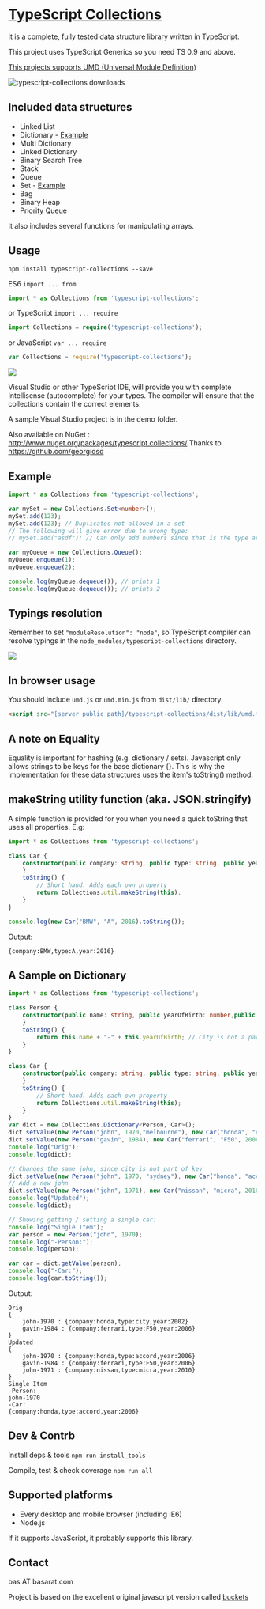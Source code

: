 [TypeScript Collections](https://github.com/basarat/typescript-collections/)
====================

It is a complete, fully tested data structure library written in TypeScript.

This project uses TypeScript Generics so you need TS 0.9 and above.

[This projects supports UMD (Universal Module Definition)](https://github.com/umdjs/umd)

![typescript-collections downloads](https://nodei.co/npm-dl/typescript-collections.png)

Included data structures
---------------------

- Linked List
- Dictionary - [Example](#a-sample-on-dictionary)
- Multi Dictionary
- Linked Dictionary
- Binary Search Tree
- Stack
- Queue
- Set - [Example](#example)
- Bag
- Binary Heap
- Priority Queue

It also includes several functions for manipulating arrays.

Usage
--------------------

`npm install typescript-collections --save`

ES6 `import ... from`

```typescript
import * as Collections from 'typescript-collections';
```

or TypeScript `import ... require`

```typescript
import Collections = require('typescript-collections');
```

or JavaScript `var ... require`

```js
var Collections = require('typescript-collections');
```

![](https://zippy.gfycat.com/SeriousPointlessCob.gif)

Visual Studio or other TypeScript IDE, will provide you with complete Intellisense (autocomplete) for your types.
The compiler will ensure that the collections contain the correct elements.

A sample Visual Studio project is in the demo folder.

Also available on NuGet : <http://www.nuget.org/packages/typescript.collections/>
Thanks to <https://github.com/georgiosd>

Example
--------------------

```typescript
import * as Collections from 'typescript-collections';

var mySet = new Collections.Set<number>();
mySet.add(123);
mySet.add(123); // Duplicates not allowed in a set
// The following will give error due to wrong type:
// mySet.add("asdf"); // Can only add numbers since that is the type argument.

var myQueue = new Collections.Queue();
myQueue.enqueue(1);
myQueue.enqueue(2);

console.log(myQueue.dequeue()); // prints 1
console.log(myQueue.dequeue()); // prints 2
```

Typings resolution
-------------------

Remember to set `"moduleResolution": "node"`, so TypeScript compiler can resolve typings in the `node_modules/typescript-collections` directory.

![](http://i30.photobucket.com/albums/c316/Tilosag/Screen%20Shot%202016-04-08%20at%2015.55.30.png)

In browser usage
-------------------

You should include `umd.js` or `umd.min.js` from `dist/lib/` directory.

```html
<script src="[server public path]/typescript-collections/dist/lib/umd.min.js"></script>
```

A note on Equality
-------------------

Equality is important for hashing (e.g. dictionary / sets). Javascript only allows strings to be keys for the base dictionary {}.
This is why the implementation for these data structures uses the item's toString() method.

makeString utility function (aka. JSON.stringify)
-------------------

A simple function is provided for you when you need a quick toString that uses all properties. E.g:

```typescript
import * as Collections from 'typescript-collections';

class Car {
    constructor(public company: string, public type: string, public year: number) {
    }
    toString() {
        // Short hand. Adds each own property
        return Collections.util.makeString(this);
    }
}

console.log(new Car("BMW", "A", 2016).toString());
```

Output:

```text
{company:BMW,type:A,year:2016}
```

A Sample on Dictionary
---------------------

```typescript
import * as Collections from 'typescript-collections';

class Person {
    constructor(public name: string, public yearOfBirth: number,public city?:string) {
    }
    toString() {
        return this.name + "-" + this.yearOfBirth; // City is not a part of the key.
    }
}

class Car {
    constructor(public company: string, public type: string, public year: number) {
    }
    toString() {
        // Short hand. Adds each own property
        return Collections.util.makeString(this);
    }
}
var dict = new Collections.Dictionary<Person, Car>();
dict.setValue(new Person("john", 1970,"melbourne"), new Car("honda", "city", 2002));
dict.setValue(new Person("gavin", 1984), new Car("ferrari", "F50", 2006));
console.log("Orig");
console.log(dict);

// Changes the same john, since city is not part of key
dict.setValue(new Person("john", 1970, "sydney"), new Car("honda", "accord", 2006));
// Add a new john
dict.setValue(new Person("john", 1971), new Car("nissan", "micra", 2010));
console.log("Updated");
console.log(dict);

// Showing getting / setting a single car:
console.log("Single Item");
var person = new Person("john", 1970);
console.log("-Person:");
console.log(person);

var car = dict.getValue(person);
console.log("-Car:");
console.log(car.toString());
```

Output:

```text
Orig
{
    john-1970 : {company:honda,type:city,year:2002}
    gavin-1984 : {company:ferrari,type:F50,year:2006}
}
Updated
{
    john-1970 : {company:honda,type:accord,year:2006}
    gavin-1984 : {company:ferrari,type:F50,year:2006}
    john-1971 : {company:nissan,type:micra,year:2010}
}
Single Item
-Person:
john-1970
-Car:
{company:honda,type:accord,year:2006}
```

Dev & Contrb
--------------------

Install deps & tools
`npm run install_tools`

Compile, test & check coverage
`npm run all`

Supported platforms
--------------------

- Every desktop and mobile browser (including IE6)
- Node.js

If it supports JavaScript, it probably supports this library.

Contact
--------------------

bas AT basarat.com

Project is based on the excellent original javascript version called [buckets](https://github.com/mauriciosantos/buckets)
